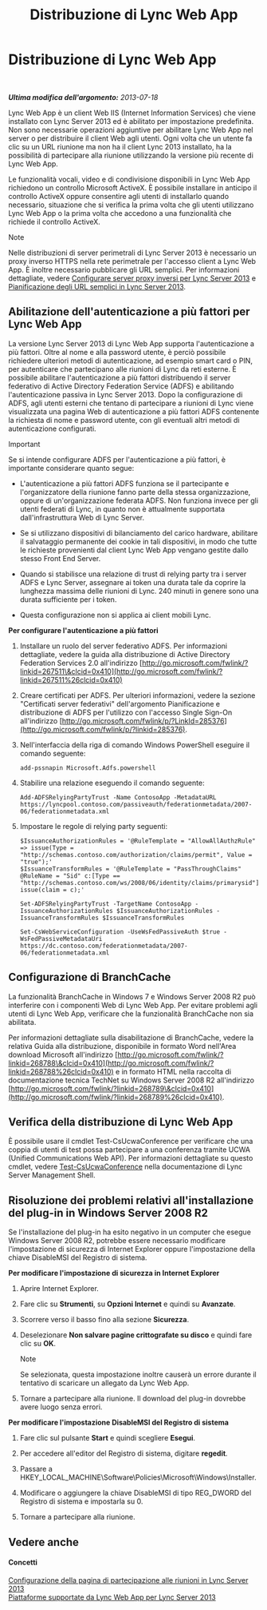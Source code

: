 ﻿---
title: Distribuzione di Lync Web App
TOCTitle: Distribuzione di Lync Web App
ms:assetid: b6301e98-051c-4e4b-8e10-ec922a8f508a
ms:mtpsurl: https://technet.microsoft.com/it-it/library/JJ205190(v=OCS.15)
ms:contentKeyID: 49301739
ms.date: 08/24/2015
mtps_version: v=OCS.15
ms.translationtype: HT
---

# Distribuzione di Lync Web App

 

_**Ultima modifica dell'argomento:** 2013-07-18_

Lync Web App è un client Web IIS (Internet Information Services) che viene installato con Lync Server 2013 ed è abilitato per impostazione predefinita. Non sono necessarie operazioni aggiuntive per abilitare Lync Web App nel server o per distribuire il client Web agli utenti. Ogni volta che un utente fa clic su un URL riunione ma non ha il client Lync 2013 installato, ha la possibilità di partecipare alla riunione utilizzando la versione più recente di Lync Web App.

Le funzionalità vocali, video e di condivisione disponibili in Lync Web App richiedono un controllo Microsoft ActiveX. È possibile installare in anticipo il controllo ActiveX oppure consentire agli utenti di installarlo quando necessario, situazione che si verifica la prima volta che gli utenti utilizzano Lync Web App o la prima volta che accedono a una funzionalità che richiede il controllo ActiveX.


> [!NOTE]
> Nelle distribuzioni di server perimetrali di Lync Server 2013 è necessario un proxy inverso HTTPS nella rete perimetrale per l'accesso client a Lync Web App. È inoltre necessario pubblicare gli URL semplici. Per informazioni dettagliate, vedere <A href="lync-server-2013-setting-up-reverse-proxy-servers.md">Configurare server proxy inversi per Lync Server 2013</A> e <A href="lync-server-2013-planning-for-simple-urls.md">Pianificazione degli URL semplici in Lync Server 2013</A>.



## Abilitazione dell'autenticazione a più fattori per Lync Web App

La versione Lync Server 2013 di Lync Web App supporta l'autenticazione a più fattori. Oltre al nome e alla password utente, è perciò possibile richiedere ulteriori metodi di autenticazione, ad esempio smart card o PIN, per autenticare che partecipano alle riunioni di Lync da reti esterne. È possibile abilitare l'autenticazione a più fattori distribuendo il server federativo di Active Directory Federation Service (ADFS) e abilitando l'autenticazione passiva in Lync Server 2013. Dopo la configurazione di ADFS, agli utenti esterni che tentano di partecipare a riunioni di Lync viene visualizzata una pagina Web di autenticazione a più fattori ADFS contenente la richiesta di nome e password utente, con gli eventuali altri metodi di autenticazione configurati.

> [!important]  
> Se si intende configurare ADFS per l'autenticazione a più fattori, è importante considerare quanto segue:<ul>
> <li><p>L'autenticazione a più fattori ADFS funziona se il partecipante e l'organizzatore della riunione fanno parte della stessa organizzazione, oppure di un'organizzazione federata ADFS. Non funziona invece per gli utenti federati di Lync, in quanto non è attualmente supportata dall'infrastruttura Web di Lync Server.</p></li>
> <li><p>Se si utilizzano dispositivi di bilanciamento del carico hardware, abilitare il salvataggio permanente dei cookie in tali dispositivi, in modo che tutte le richieste provenienti dal client Lync Web App vengano gestite dallo stesso Front End Server.</p></li>
> 
> <li><p>Quando si stabilisce una relazione di trust di relying party tra i server ADFS e Lync Server, assegnare ai token una durata tale da coprire la lunghezza massima delle riunioni di Lync. 240 minuti in genere sono una durata sufficiente per i token.</p></li>
> 
> 
> <li><p>Questa configurazione non si applica ai client mobili Lync.</p></li></ul>


**Per configurare l'autenticazione a più fattori**

1.  Installare un ruolo del server federativo ADFS. Per informazioni dettagliate, vedere la guida alla distribuzione di Active Directory Federation Services 2.0 all'indirizzo [http://go.microsoft.com/fwlink/?linkid=267511\&clcid=0x410](http://go.microsoft.com/fwlink/?linkid=267511%26clcid=0x410)

2.  Creare certificati per ADFS. Per ulteriori informazioni, vedere la sezione "Certificati server federativi" dell'argomento Pianificazione e distribuzione di ADFS per l'utilizzo con l'accesso Single Sign-On all'indirizzo [http://go.microsoft.com/fwlink/p/?LinkId=285376](http://go.microsoft.com/fwlink/p/?linkid=285376).

3.  Nell'interfaccia della riga di comando Windows PowerShell eseguire il comando seguente:
    
        add-pssnapin Microsoft.Adfs.powershell

4.  Stabilire una relazione eseguendo il comando seguente:
    
        Add-ADFSRelyingPartyTrust -Name ContosoApp -MetadataURL https://lyncpool.contoso.com/passiveauth/federationmetadata/2007-06/federationmetadata.xml

5.  Impostare le regole di relying party seguenti:
    
    ```
    $IssuanceAuthorizationRules = '@RuleTemplate = "AllowAllAuthzRule" => issue(Type = "http://schemas.contoso.com/authorization/claims/permit", Value = "true");'
    $IssuanceTransformRules = '@RuleTemplate = "PassThroughClaims" @RuleName = "Sid" c:[Type == "http://schemas.contoso.com/ws/2008/06/identity/claims/primarysid"]=> issue(claim = c);'
    ```
    ```
    Set-ADFSRelyingPartyTrust -TargetName ContosoApp -IssuanceAuthorizationRules $IssuanceAuthorizationRules -IssuanceTransformRules $IssuanceTransformRules
    ```
    ```
    Set-CsWebServiceConfiguration -UseWsFedPassiveAuth $true -WsFedPassiveMetadataUri https://dc.contoso.com/federationmetadata/2007-06/federationmetadata.xml
    ```

## Configurazione di BranchCache

La funzionalità BranchCache in Windows 7 e Windows Server 2008 R2 può interferire con i componenti Web di Lync Web App. Per evitare problemi agli utenti di Lync Web App, verificare che la funzionalità BranchCache non sia abilitata.

Per informazioni dettagliate sulla disabilitazione di BranchCache, vedere la relativa Guida alla distribuzione, disponibile in formato Word nell'Area download Microsoft all'indirizzo [http://go.microsoft.com/fwlink/?linkid=268788\&clcid=0x410](http://go.microsoft.com/fwlink/?linkid=268788%26clcid=0x410) e in formato HTML nella raccolta di documentazione tecnica TechNet su Windows Server 2008 R2 all'indirizzo [http://go.microsoft.com/fwlink/?linkid=268789\&clcid=0x410](http://go.microsoft.com/fwlink/?linkid=268789%26clcid=0x410).

## Verifica della distribuzione di Lync Web App

È possibile usare il cmdlet Test-CsUcwaConference per verificare che una coppia di utenti di test possa partecipare a una conferenza tramite UCWA (Unified Communications Web API). Per informazioni dettagliate su questo cmdlet, vedere [Test-CsUcwaConference](https://docs.microsoft.com/en-us/powershell/module/skype/Test-CsUcwaConference) nella documentazione di Lync Server Management Shell.

## Risoluzione dei problemi relativi all'installazione del plug-in in Windows Server 2008 R2

Se l'installazione del plug-in ha esito negativo in un computer che esegue Windows Server 2008 R2, potrebbe essere necessario modificare l'impostazione di sicurezza di Internet Explorer oppure l'impostazione della chiave DisableMSI del Registro di sistema.

**Per modificare l'impostazione di sicurezza in Internet Explorer**

1.  Aprire Internet Explorer.

2.  Fare clic su **Strumenti**, su **Opzioni Internet** e quindi su **Avanzate**.

3.  Scorrere verso il basso fino alla sezione **Sicurezza**.

4.  Deselezionare **Non salvare pagine crittografate su disco** e quindi fare clic su **OK**.
    

    > [!NOTE]
    > Se selezionata, questa impostazione inoltre causerà un errore durante il tentativo di scaricare un allegato da Lync Web App.



5.  Tornare a partecipare alla riunione. Il download del plug-in dovrebbe avere luogo senza errori.

**Per modificare l'impostazione DisableMSI del Registro di sistema**

1.  Fare clic sul pulsante **Start** e quindi scegliere **Esegui**.

2.  Per accedere all'editor del Registro di sistema, digitare **regedit**.

3.  Passare a HKEY\_LOCAL\_MACHINE\\Software\\Policies\\Microsoft\\Windows\\Installer.

4.  Modificare o aggiungere la chiave DisableMSI di tipo REG\_DWORD del Registro di sistema e impostarla su 0.

5.  Tornare a partecipare alla riunione.

## Vedere anche

#### Concetti

[Configurazione della pagina di partecipazione alle riunioni in Lync Server 2013](lync-server-2013-configuring-the-meeting-join-page.md)  
[Piattaforme supportate da Lync Web App per Lync Server 2013](lync-server-2013-lync-web-app-supported-platforms.md)

